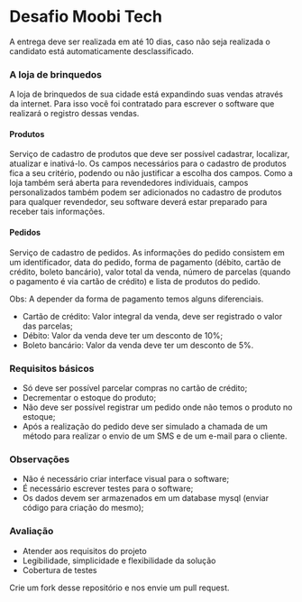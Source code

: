 # Desafio Moobi Tech

A entrega deve ser realizada em até 10 dias, caso não seja realizada o candidato está automaticamente desclassificado.


### A loja de brinquedos

A loja de brinquedos de sua cidade está expandindo suas vendas através da internet. Para isso você foi contratado para escrever o software que realizará o registro dessas vendas.

#### Produtos

Serviço de cadastro de produtos que deve ser possível cadastrar, localizar, atualizar e inativá-lo. Os campos necessários para o cadastro de produtos fica a seu critério, podendo ou não justificar a escolha dos campos. Como a loja também será aberta para revendedores individuais, campos personalizados também podem ser adicionados no cadastro de produtos para qualquer revendedor, seu software deverá estar preparado para receber tais informações.

#### Pedidos

Serviço de cadastro de pedidos. As informações do pedido consistem em um identificador, data do pedido, forma de pagamento (débito, cartão de crédito, boleto bancário), valor total da venda, número de parcelas (quando o pagamento é via cartão de crédito) e lista de produtos do pedido. 

Obs: A depender da forma de pagamento temos alguns diferenciais.

- Cartão de crédito: Valor integral da venda, deve ser registrado o valor das parcelas;
- Débito: Valor da venda deve ter um desconto de 10%;
- Boleto bancário: Valor da venda deve ter um desconto de 5%.

### Requisitos básicos

- Só deve ser possível parcelar compras no cartão de crédito;
- Decrementar o estoque do produto;
- Não deve ser possível registrar um pedido onde não temos o produto no estoque;
- Após a realização do pedido deve ser simulado a chamada de um método para realizar o envio de um SMS e de um e-mail para o cliente.

### Observações

- Não é necessário criar interface visual para o software;
- É necessário escrever testes para o software;
- Os dados devem ser armazenados em um database mysql (enviar código para criação do mesmo);

### Avaliação

- Atender aos requisitos do projeto
- Legibilidade, simplicidade e flexibilidade da solução
- Cobertura de testes

Crie um fork desse repositório e nos envie um pull request.